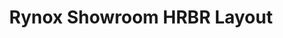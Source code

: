 ---
title: "Rynox Showroom HRBR Layout"
url: /bengaluru/rynox-showroom-hrbr-layout/
shop: motorcycle
---